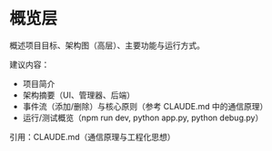# 概览层

概述项目目标、架构图（高层）、主要功能与运行方式。

建议内容：
- 项目简介
- 架构摘要（UI、管理器、后端）
- 事件流（添加/删除）与核心原则（参考 CLAUDE.md 中的通信原理）
- 运行/测试概览（npm run dev, python app.py, python debug.py）

引用：CLAUDE.md（通信原理与工程化思想）